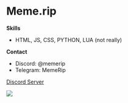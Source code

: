 # Meme.rip 

**Skills**

- HTML, JS, CSS, PYTHON, LUA (not really)

**Contact**

- Discord: @memerip
- Telegram: MemeRip

<a href="https://discord.com/invite/CKQuGPqx8M">Discord Server</a>

![](https://hit.yhype.me/github/profile?user_id=92902811)
